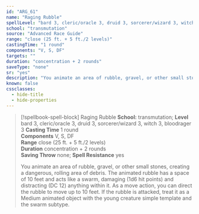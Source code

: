 ```yaml
---
id: "ARG_61"
name: "Raging Rubble"
spellLevel: "bard 3, cleric/oracle 3, druid 3, sorcerer/wizard 3, witch 3, bloodrager 3"
school: "transmutation"
source: "Advanced Race Guide"
range: "close (25 ft. + 5 ft./2 levels)"
castingTime: "1 round"
components: "V, S, DF"
targets: ""
duration: "concentration + 2 rounds"
saveType: "none"
sr: "yes"
description: "You animate an area of rubble, gravel, or other small stones, creating a dangerous, rolling area of debris. The animated rubble has a space of 10 feet and acts like a swarm, damaging (1d6 hit points) and distracting (DC 12) anything within it. As a move action, you can direct the rubble to move up to 10 feet. If the rubble is attacked, treat it as a Medium animated object with the young creature simple template and the swarm subtype."
known: false
cssclasses:
  - hide-title
  - hide-properties
---
```


> [!spellbook-spell-block] Raging Rubble
> **School:** transmutation; **Level** bard 3, cleric/oracle 3, druid 3, sorcerer/wizard 3, witch 3, bloodrager 3
> **Casting Time** 1 round  
> **Components** V, S, DF  
> **Range** close (25 ft. + 5 ft./2 levels)  
> **Duration** concentration + 2 rounds  
> **Saving Throw** none; **Spell Resistance** yes
> 
> You animate an area of rubble, gravel, or other small stones, creating a dangerous, rolling area of debris. The animated rubble has a space of 10 feet and acts like a swarm, damaging (1d6 hit points) and distracting (DC 12) anything within it. As a move action, you can direct the rubble to move up to 10 feet. If the rubble is attacked, treat it as a Medium animated object with the young creature simple template and the swarm subtype.
